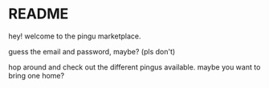 # README

hey! welcome to the pingu marketplace.

guess the email and password, maybe? (pls don't)

hop around and check out the different pingus available. maybe you want to bring one home?
